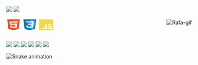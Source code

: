 ##
<div>
  <img height="180em" src="https://github-readme-stats.vercel.app/api?username=icaiohenrique&show_icons=true&theme=gotham&include_all_commits=false&count_private=false"/>
  <img height="180em" src="https://github-readme-stats.vercel.app/api/top-langs/?username=icaiohenrique&layout=compact&langs_count=16&theme=gotham"/>
</div>
  
  <div style="display: inline_block"><br>
  
  <img align="center" alt="Rafa-HTML" height="30" width="40" src="https://raw.githubusercontent.com/devicons/devicon/master/icons/html5/html5-original.svg">
  <img align="center" alt="Rafa-CSS" height="30" width="40" src="https://raw.githubusercontent.com/devicons/devicon/master/icons/css3/css3-original.svg">
  <img align="center" alt="Rafa-Js" height="30" width="40" src="https://raw.githubusercontent.com/devicons/devicon/master/icons/javascript/javascript-plain.svg">
  <img align="right" alt="Rafa-gif" src="https://i0.wp.com/media.tenor.com/images/8fc9f69d9b1c02086f8795983a8eaeb0/tenor.gif">
</div>
  
  ##
  
  <div>
    <a href="https://www.youtube.com/CaiioUzumaki" target="_blank"><img src="https://img.shields.io/badge/YouTube-FF0000?style=for-the-badge&logo=youtube&logoColor=white" target="_blank"></a>
    <a href="https://instagram.com/icaiio" target="_blank"><img src="https://img.shields.io/badge/-Instagram-%23E4405F?style=for-the-badge&logo=instagram&logoColor=white" target="_blank"></a>
    <a href="https://www.twitch.tv/icaiiio" target="_blank"><img src="https://img.shields.io/badge/Twitch-9146FF?style=for-the-badge&logo=twitch&logoColor=white" target="_blank"></a>
    <a href="https://discord.gg/Caiio#9201" target="_blank"><img src="https://img.shields.io/badge/Discord-7289DA?style=for-the-badge&logo=discord&logoColor=white" target="_blank"></a> 
    <a href = "mailto:caiouzumaki55@gmail.com"><img src="https://img.shields.io/badge/Gmail-D14836?style=for-the-badge&logo=gmail&logoColor=white" target="_blank"></a>
    <a href="https://www.linkedin.com/in/caiohenrique55/" target="_blank"><img src="https://img.shields.io/badge/-LinkedIn-%230077B5?style=for-the-badge&logo=linkedin&logoColor=white" target="_blank"></a>   
</div>
  
  ![Snake animation](https://github.com/icaiohenrique/icaiohenrique/blob/output/github-contribution-grid-snake.svg)
  
  
